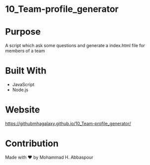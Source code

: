 # 10_Team-profile_generator

# Purpose
A script which ask some questions and generate a index.html file for members of a team

# Built With
* JavaScript
* Node.js

# Website
https://githubmhagalaxy.github.io/10_Team-profile_generator/

# Contribution
Made with ❤️ by Mohammad H. Abbaspour

